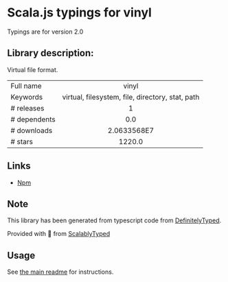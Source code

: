 
# Scala.js typings for vinyl

Typings are for version 2.0

## Library description:
Virtual file format.

|                    |                 |
| ------------------ | :-------------: |
| Full name          | vinyl |
| Keywords           | virtual, filesystem, file, directory, stat, path |
| # releases         | 1 |
| # dependents       | 0.0 |
| # downloads        | 2.0633568E7 |
| # stars            | 1220.0 |

## Links
- [Npm](https://www.npmjs.com/package/vinyl)
    


## Note
This library has been generated from typescript code from [DefinitelyTyped](https://definitelytyped.org).

Provided with :purple_heart: from [ScalablyTyped](https://github.com/oyvindberg/ScalablyTyped)

## Usage
See [the main readme](../../readme.md) for instructions.


